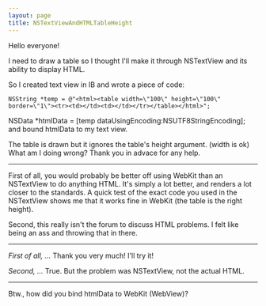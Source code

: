```yaml
---
layout: page
title: NSTextViewAndHTMLTableHeight
---
```




Hello everyone!

I need to draw a table so I thought I'll make it through NSTextView and its ability to display HTML.

So I created text view in IB and wrote a piece of code:

    NSString *temp = @"<html><table width=\"100\" height=\"100\" border=\"1\"><tr><td></td><td></td></tr></table></html>";
NSData *htmlData = [temp dataUsingEncoding:NSUTF8StringEncoding];
and bound htmlData to my text view.

The table is drawn but it ignores the table's height argument. (width is ok)
What am I doing wrong?
Thank you in advace for any help.

----

First of all, you would probably be better off using WebKit than an NSTextView to do anything HTML. It's simply a lot better, and renders a lot closer to the standards. A quick test of the exact code you used in the NSTextView shows me that it works fine in WebKit (the table is the right height).

Second, this really isn't the forum to discuss HTML problems. I felt like being an ass and throwing that in there.

----

*First of all, ...*
Thank you very much! I'll try it!

*Second, ...*
True. But the problem was NSTextView, not the actual HTML.

----

Btw., how did you bind htmlData to WebKit (WebView)?

